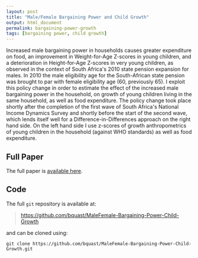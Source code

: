 ```yaml
---
layout: post
title: "Male/Female Bargaining Power and Child Growth"
output: html_document
permalink: bargaining-power-growth
tags: [bargaining power, child growth]
---
```


Increased male bargaining power in households causes greater expenditure on food, an improvement in Weight-for-Age Z-scores in young children, and a deterioration in Height-for-Age Z-scores in very young children, as observed in the context of South Africa's 2010 state pension expansion for males. In 2010 the male eligibility age for the South-African state pension was brought to par with female eligibility age (60, previously 65). I exploit this policy change in order to estimate the effect of the increased male bargaining power in the household, on growth of young children living in the same household, as well as food expenditure. The policy change took place shortly after the completion of the first wave of South Africa's National Income Dynamics Survey and shortly before the start of the second wave, which lends itself well for a Difference-in-Differences approach on the right hand side. On the left hand side I use z-scores of growth anthropometrics of young children in the household (against WHO standards) as well as food expenditure.

## Full Paper

The full paper is [available here](https://github.com/bquast/MaleFemale-Bargaining-Power-Child-Growth/raw/master/man/MaleFemaleBargainingPowerChildGrowth.pdf).

## Code

The full `git` repository is available at:

> https://github.com/bquast/MaleFemale-Bargaining-Power-Child-Growth

and can be cloned using:

```
git clone https://github.com/bquast/MaleFemale-Bargaining-Power-Child-Growth.git
```

